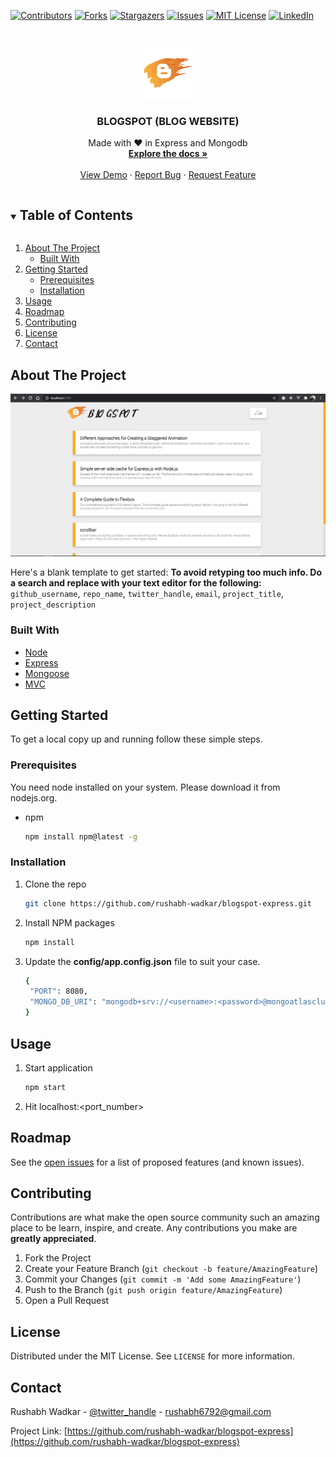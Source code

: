 
  [![Contributors][contributors-shield]][contributors-url]
  [![Forks][forks-shield]][forks-url]
  [![Stargazers][stars-shield]][stars-url]
  [![Issues][issues-shield]][issues-url]
  [![MIT License][license-shield]][license-url]
  [![LinkedIn][linkedin-shield]][linkedin-url]


<!-- PROJECT LOGO -->
<br />
<p align="center">
  <a href="https://github.com/rushabh-wadkar/blogspot-express">
    <img src="public/images/logo.png" alt="Logo" width="80" height="80">
  </a>

  <h3 align="center">BLOGSPOT (BLOG WEBSITE)</h3>

  <p align="center">
    Made with ❤️‍ in Express and Mongodb
    <br />
    <a href="https://github.com/rushabh-wadkar/blogspot-express"><strong>Explore the docs »</strong></a>
    <br />
    <br />
    <a href="https://github.com/rushabh-wadkar/blogspot-express">View Demo</a>
    ·
    <a href="https://github.com/rushabh-wadkar/blogspot-express/issues">Report Bug</a>
    ·
    <a href="https://github.com/rushabh-wadkar/blogspot-express/issues">Request Feature</a>
  </p>
</p>



<!-- TABLE OF CONTENTS -->
<details open="open">
  <summary><h2 style="display: inline-block">Table of Contents</h2></summary>
  <ol>
    <li>
      <a href="#about-the-project">About The Project</a>
      <ul>
        <li><a href="#built-with">Built With</a></li>
      </ul>
    </li>
    <li>
      <a href="#getting-started">Getting Started</a>
      <ul>
        <li><a href="#prerequisites">Prerequisites</a></li>
        <li><a href="#installation">Installation</a></li>
      </ul>
    </li>
    <li><a href="#usage">Usage</a></li>
    <li><a href="#roadmap">Roadmap</a></li>
    <li><a href="#contributing">Contributing</a></li>
    <li><a href="#license">License</a></li>
    <li><a href="#contact">Contact</a></li>
  </ol>
</details>



<!-- ABOUT THE PROJECT -->
## About The Project

[![Product Name Screen Shot][product-screenshot]](https://github.com/rushabh-wadkar/blogspot-express)

Here's a blank template to get started:
**To avoid retyping too much info. Do a search and replace with your text editor for the following:**
`github_username`, `repo_name`, `twitter_handle`, `email`, `project_title`, `project_description`


### Built With

* [Node](https://nodejs.org/)
* [Express](https://www.npmjs.com/package/express)
* [Mongoose](https://www.npmjs.com/package/mongoose)
* [MVC](https://www.npmjs.com/package/express-mvc-generator)



<!-- GETTING STARTED -->
## Getting Started

To get a local copy up and running follow these simple steps.

### Prerequisites
You need node installed on your system. Please download it from nodejs.org.

* npm
  ```sh
  npm install npm@latest -g
  ```

### Installation

1. Clone the repo
   ```sh
   git clone https://github.com/rushabh-wadkar/blogspot-express.git
   ```
2. Install NPM packages
   ```sh
   npm install
   ```
3. Update the **config/app.config.json** file to suit your case.
   ```sh
   {
    "PORT": 8080,
    "MONGO_DB_URI": "mongodb+srv://<username>:<password>@mongoatlasclusterfree.98gcc.mongodb.net/<database_name>?retryWrites=true&w=majority"
   }
   ```

<!-- USAGE EXAMPLES -->
## Usage

1. Start application
   ```sh
   npm start
   ```
2. Hit localhost:<port_number>


<!-- ROADMAP -->
## Roadmap

See the [open issues](https://github.com/rushabh-wadkar/blogspot-express/issues) for a list of proposed features (and known issues).



<!-- CONTRIBUTING -->
## Contributing

Contributions are what make the open source community such an amazing place to be learn, inspire, and create. Any contributions you make are **greatly appreciated**.

1. Fork the Project
2. Create your Feature Branch (`git checkout -b feature/AmazingFeature`)
3. Commit your Changes (`git commit -m 'Add some AmazingFeature'`)
4. Push to the Branch (`git push origin feature/AmazingFeature`)
5. Open a Pull Request



<!-- LICENSE -->
## License

Distributed under the MIT License. See `LICENSE` for more information.


<!-- CONTACT -->
## Contact

Rushabh Wadkar - [@twitter_handle](https://twitter.com/iamrushabhwadkar) - rushabh6792@gmail.com

Project Link: [https://github.com/rushabh-wadkar/blogspot-express](https://github.com/rushabh-wadkar/blogspot-express)

<!-- MARKDOWN LINKS & IMAGES -->
[contributors-shield]: https://img.shields.io/github/contributors/rushabh-wadkar/blogspot-express.svg?style=for-the-badge
[contributors-url]: https://github.com/rushabh-wadkar/repo/graphs/contributors
[forks-shield]: https://img.shields.io/github/forks/rushabh-wadkar/blogspot-express.svg?style=for-the-badge
[forks-url]: https://github.com/rushabh-wadkar/blogspot-express/network/members
[stars-shield]: https://img.shields.io/github/stars/rushabh-wadkar/blogspot-express.svg?style=for-the-badge
[stars-url]: https://github.com/rushabh-wadkar/blogspot-express/stargazers
[issues-shield]: https://img.shields.io/github/issues/rushabh-wadkar/blogspot-express.svg?style=for-the-badge
[issues-url]: https://github.com/rushabh-wadkar/blogspot-express/issues
[license-shield]: https://img.shields.io/github/license/rushabh-wadkar/blogspot-express.svg?style=for-the-badge
[license-url]: https://github.com/rushabh-wadkar/blogspot-express/blob/master/LICENSE.txt
[linkedin-shield]: https://img.shields.io/badge/-LinkedIn-black.svg?style=for-the-badge&logo=linkedin&colorB=555
[linkedin-url]: https://linkedin.com/in/rushabh-wadkar
[product-screenshot]: public/screenshots/start-page.png
